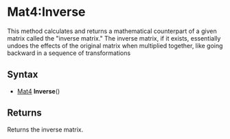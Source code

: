# Mat4:Inverse

This method calculates and returns a mathematical counterpart of a given matrix called the "inverse matrix." The inverse matrix, if it exists, essentially undoes the effects of the original matrix when multiplied together, like going backward in a sequence of transformations

## Syntax

- [Mat4](Mat4.md) **Inverse**()

## Returns

Returns the inverse matrix.
